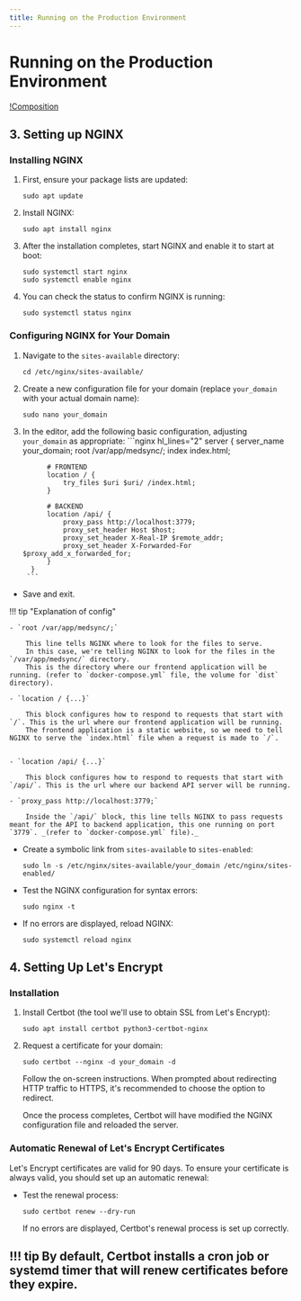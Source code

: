 ```yaml
---
title: Running on the Production Environment
---
```


# Running on the Production Environment

[!Composition](project.puml)



## 3. Setting up NGINX 

### **Installing NGINX**

1. First, ensure your package lists are updated:
      ```
      sudo apt update
      ```

2. Install NGINX:
      ```
      sudo apt install nginx
      ```

3. After the installation completes, start NGINX and enable it to start at boot:
      ```
      sudo systemctl start nginx
      sudo systemctl enable nginx
      ```

4. You can check the status to confirm NGINX is running:
      ```
      sudo systemctl status nginx
      ```

### **Configuring NGINX for Your Domain**

1. Navigate to the `sites-available` directory:
      ```
      cd /etc/nginx/sites-available/
      ```

2. Create a new configuration file for your domain (replace `your_domain` with your actual domain name):
      ```
      sudo nano your_domain
      ```

3. In the editor, add the following basic configuration, adjusting `your_domain` as appropriate:
        ```nginx hl_lines="2"
        server {
          server_name your_domain;
          root /var/app/medsync/;
          index index.html;
      
             # FRONTEND
             location / {
                 try_files $uri $uri/ /index.html;
             }

             # BACKEND
             location /api/ {
                 proxy_pass http://localhost:3779;
                 proxy_set_header Host $host;
                 proxy_set_header X-Real-IP $remote_addr;
                 proxy_set_header X-Forwarded-For $proxy_add_x_forwarded_for;
             }
         }
        ```


- Save and exit.

!!! tip "Explanation of config"

    - `root /var/app/medsync/;`

        This line tells NGINX where to look for the files to serve. 
        In this case, we're telling NGINX to look for the files in the `/var/app/medsync/` directory. 
        This is the directory where our frontend application will be running. (refer to `docker-compose.yml` file, the volume for `dist` directory).

    - `location / {...}`

        This block configures how to respond to requests that start with `/`. This is the url where our frontend application will be running.
        The frontend application is a static website, so we need to tell NGINX to serve the `index.html` file when a request is made to `/`.
        

    - `location /api/ {...}`

        This block configures how to respond to requests that start with `/api/`. This is the url where our backend API server will be running.

    - `proxy_pass http://localhost:3779;` 

        Inside the `/api/` block, this line tells NGINX to pass requests meant for the API to backend application, this one running on port `3779`. _(refer to `docker-compose.yml` file)._


- Create a symbolic link from `sites-available` to `sites-enabled`:
  ```
  sudo ln -s /etc/nginx/sites-available/your_domain /etc/nginx/sites-enabled/
  ```

- Test the NGINX configuration for syntax errors:
  ```
  sudo nginx -t
  ```

- If no errors are displayed, reload NGINX:
  ```
  sudo systemctl reload nginx
  ```

## **4. Setting Up Let's Encrypt**

### Installation

1. Install Certbot (the tool we'll use to obtain SSL from Let's Encrypt):
      ```
      sudo apt install certbot python3-certbot-nginx
      ```

2. Request a certificate for your domain:
      ```
      sudo certbot --nginx -d your_domain -d 
      ```

    Follow the on-screen instructions. When prompted about redirecting HTTP traffic to HTTPS, it's recommended to choose
    the option to redirect.

    Once the process completes, Certbot will have modified the NGINX configuration file and reloaded the server.

### **Automatic Renewal of Let's Encrypt Certificates**

Let's Encrypt certificates are valid for 90 days. To ensure your certificate is always valid, you should set up an
automatic renewal:

- Test the renewal process:
  ```
  sudo certbot renew --dry-run
  ```

  If no errors are displayed, Certbot's renewal process is set up correctly.

!!! tip
    By default, Certbot installs a cron job or systemd timer that will renew certificates before they expire.
---
